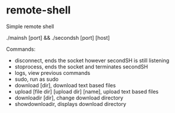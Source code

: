 # remote-shell
Simple remote shell

./mainsh [port] && ./secondsh [port] [host]

Commands:
- disconnect, ends the socket however secondSH is still listening
- stoprocess, ends the socket and terminates secondSH
- logs, view previous commands
- sudo, run as sudo
- download [dir], download text based files
- upload [file dir] [upload dir] [name], upload text based files
- downloadir [dir], change download directory
- showdownloadir, displays download directory
